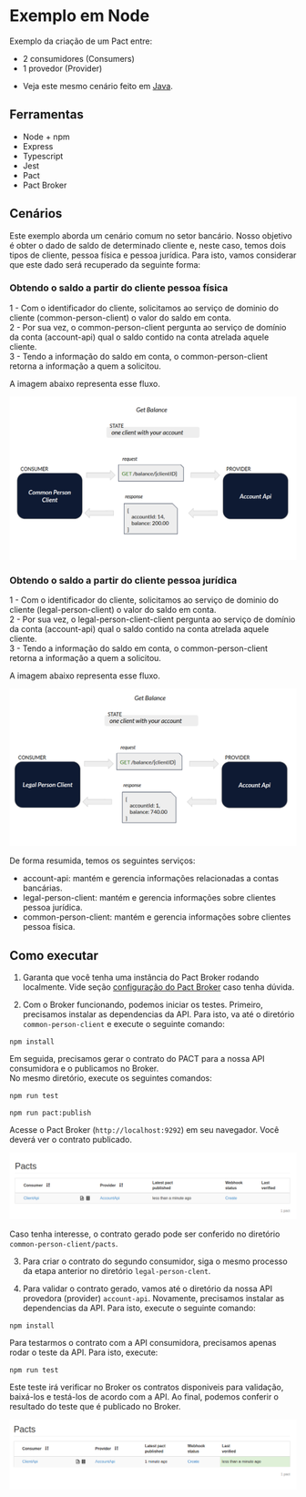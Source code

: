 # Exemplo em Node

Exemplo da criação de um Pact entre:

- 2 consumidores (Consumers)
- 1 provedor (Provider)

* Veja este mesmo cenário feito em [Java](../../java/spring-boot/two_consumers_one_provider).

## Ferramentas

- Node + npm
- Express
- Typescript
- Jest
- Pact
- Pact Broker

## Cenários

Este exemplo aborda um cenário comum no setor bancário.
Nosso objetivo é obter o dado de saldo de determinado cliente e, neste caso, temos dois tipos de cliente, pessoa física e pessoa jurídica.
Para isto, vamos considerar que este dado será recuperado da seguinte forma:

### Obtendo o saldo a partir do cliente pessoa física

1 - Com o identificador do cliente, solicitamos ao serviço de dominio do cliente (common-person-client) o valor do saldo em conta. <br>
2 - Por sua vez, o common-person-client pergunta ao serviço de domínio da conta (account-api) qual o saldo contido na conta atrelada aquele cliente. <br>
3 - Tendo a informação do saldo em conta, o common-person-client retorna a informação a quem a solicitou.

A imagem abaixo representa esse fluxo.

<img src="../../../imgs/get-balance-common-person-client-node.png" alt="new pact contract"/>

### Obtendo o saldo a partir do cliente pessoa jurídica

1 - Com o identificador do cliente, solicitamos ao serviço de dominio do cliente (legal-person-client) o valor do saldo em conta. <br>
2 - Por sua vez, o legal-person-client-client pergunta ao serviço de domínio da conta (account-api) qual o saldo contido na conta atrelada aquele cliente. <br>
3 - Tendo a informação do saldo em conta, o common-person-client retorna a informação a quem a solicitou.

A imagem abaixo representa esse fluxo.

<img src="../../../imgs/get-balance-legal-person-client-node.png" alt="new pact contract"/>

De forma resumida, temos os seguintes serviços:

- account-api: mantém e gerencia informações relacionadas a contas bancárias.
- legal-person-client: mantém e gerencia informações sobre clientes pessoa jurídica.
- common-person-client: mantém e gerencia informações sobre clientes pessoa física.

## Como executar

1. Garanta que você tenha uma instância do Pact Broker rodando localmente.
   Vide seção [configuração do Pact Broker](../../../README.md#config-broker) caso tenha dúvida.

2. Com o Broker funcionando, podemos iniciar os testes.
   Primeiro, precisamos instalar as dependencias da API. Para isto, va até o diretório `common-person-client` e execute o seguinte comando:

```shell
npm install
```

Em seguida, precisamos gerar o contrato do PACT para a nossa API consumidora e o publicamos no Broker. <br>
No mesmo diretório, execute os seguintes comandos:

```shell
npm run test
```

```shell
npm run pact:publish
```

Acesse o Pact Broker (`http://localhost:9292`) em seu navegador. Você deverá ver o contrato publicado.

<img src="../../../imgs/new-pact-contract.png" alt="new pact contract"/>

Caso tenha interesse, o contrato gerado pode ser conferido no diretório `common-person-client/pacts`.

3. Para criar o contrato do segundo consumidor, siga o mesmo processo da etapa anterior no diretório
   `legal-person-clent`.

4. Para validar o contrato gerado, vamos até o diretório da nossa API provedora (provider) `account-api`.
   Novamente, precisamos instalar as dependencias da API. Para isto, execute o seguinte comando:

```shell
npm install
```

Para testarmos o contrato com a API consumidora, precisamos apenas rodar o teste da API.
Para isto, execute:

```shell
npm run test
```

Este teste irá verificar no Broker os contratos disponiveis para validação, baixá-los e testá-los de acordo com a API.
Ao final, podemos conferir o resultado do teste que é publicado no Broker.

<img src="../../../imgs/validated-pact-contract.png" alt="new pact contract"/>
